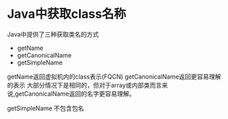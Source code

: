 # Java中获取class名称

Java中提供了三种获取类名的方式
+ getName
+ getCanonicalName
+ getSimpleName

getName返回虚拟机内的class表示(FQCN)
getCanonicalName返回更容易理解的表示
大部分情况下是相同的，但对于array或内部类而言来说,getCanonicalName返回的名字更容易理解。


getSimpleName 不包含包名